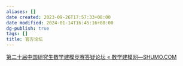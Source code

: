 ```yaml
---
aliases: []
date created: 2023-09-26T17:57:33+08:00
date modified: 2024-01-14T16:45:16+08:00
dg-publish: true
tags: []
title: 官方论坛
---
```


[第二十届中国研究生数学建模竞赛答疑论坛 « 数学建模网—SHUMO.COM](https://www.shumo.com/home/html/4558.html)